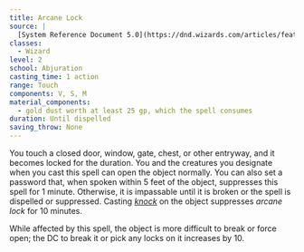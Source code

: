 ```yaml
---
title: Arcane Lock
source: |
  [System Reference Document 5.0](https://dnd.wizards.com/articles/features/systems-reference-document-srd)
classes:
  - Wizard
level: 2
school: Abjuration
casting_time: 1 action
range: Touch
components: V, S, M
material_components:
  - gold dust worth at least 25 gp, which the spell consumes
duration: Until dispelled
saving_throw: None
---
```


You touch a closed door, window, gate, chest, or other entryway, and it becomes locked for the duration. You and the creatures you designate when you cast this spell can open the object normally. You can also set a password that, when spoken within 5 feet of the object, suppresses this spell for 1 minute. Otherwise, it is impassable until it is broken or the spell is dispelled or suppressed. Casting *[knock](/spells/knock/)* on the object suppresses *arcane lock* for 10 minutes.

While affected by this spell, the object is more difficult to break or force open; the DC to break it or pick any locks on it increases by 10.
